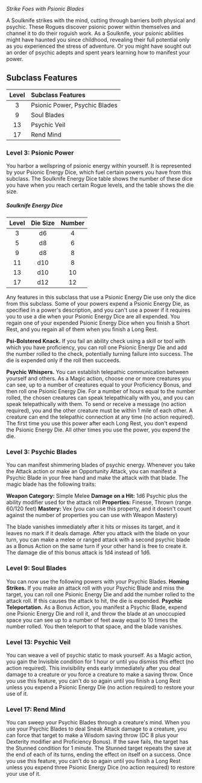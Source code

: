 *Strike Foes with Psionic Blades*

A Soulknife strikes with the mind, cutting through barriers both physical and psychic. These Rogues discover psionic power within themselves and channel it to do their roguish work. As a Soulknife, your psionic abilities might have haunted you since childhood, revealing their full potential only as you experienced the stress of adventure. Or you might have sought out an order of psychic adepts and spent years learning how to manifest your power.

## Subclass Features

| Level | Subclass Features             |
| :---: | :---------------------------- |
|   3   | Psionic Power, Psychic Blades |
|   9   | Soul Blades                   |
|  13   | Psychic Veil                  |
|  17   | Rend Mind                     |


### Level 3: Psionic Power
You harbor a wellspring of psionic energy within yourself. It is represented by your Psionic Energy Dice, which fuel certain powers you have from this subclass. The Soulknife Energy Dice table shows the number of these dice you have when you reach certain Rogue levels, and the table shows the die size.

##### Soulknife Energy Dice

| Level | Die Size | Number |
| :---: | :------: | :----: |
|   3   |    d6    |   4    |
|   5   |    d8    |   6    |
|   9   |    d8    |   8    |
|  11   |   d10    |   8    |
|  13   |   d10    |   10   |
|  17   |   d12    |   12   |

Any features in this subclass that use a Psionic Energy Die use only the dice from this subclass. Some of your powers expend a Psionic Energy Die, as specified in a power's description, and you can't use a power if it requires you to use a die when your Psionic Energy Dice are all expended.
You regain one of your expended Psionic Energy Dice when you finish a Short Rest, and you regain all of them when you finish a Long Rest.

**Psi-Bolstered Knack.** If you fail an ability check using a skill or tool with which you have proficiency, you can roll one Psionic Energy Die and add the number rolled to the check, potentially turning failure into success. The die is expended only if the roll then succeeds.

**Psychic Whispers.** You can establish telepathic communication between yourself and others. As a Magic action, choose one or more creatures you can see, up to a number of creatures equal to your Proficiency Bonus, and then roll one Psionic Energy Die. For a number of hours equal to the number rolled, the chosen creatures can speak telepathically with you, and you can speak telepathically with them. To send or receive a message (no action required), you and the other creature must be within 1 mile of each other. A creature can end the telepathic connection at any time (no action required).
The first time you use this power after each Long Rest, you don't expend the Psionic Energy Die. All other times you use the power, you expend the die.


### Level 3: Psychic Blades
You can manifest shimmering blades of psychic energy. Whenever you take the Attack action or make an Opportunity Attack, you can manifest a Psychic Blade in your free hand and make the attack with that blade. The magic blade has the following traits:

**Weapon Category:** Simple Melee
**Damage on a Hit:** 1d6 Psychic plus the ability modifier used for the attack roll
**Properties:** Finesse, Thrown (range 60/120 feet)
**Mastery:** Vex (you can use this property, and it doesn't count against the number of properties you can use with Weapon Mastery)

The blade vanishes immediately after it hits or misses its target, and it leaves no mark if it deals damage.
After you attack with the blade on your turn, you can make a melee or ranged attack with a second psychic blade as a Bonus Action on the same turn if
your other hand is free to create it. The damage die of this bonus attack is 1d4 instead of 1d6.


### Level 9: Soul Blades
You can now use the following powers with your Psychic Blades.
**Homing Strikes.** If you make an attack roll with your Psychic Blade and miss the target, you can roll one Psionic Energy Die and add the number rolled to the attack roll. If this causes the attack to hit, the die is expended.
**Psychic Teleportation.** As a Bonus Action, you manifest a Psychic Blade, expend one Psionic Energy Die and roll it, and throw the blade at an unoccupied space you can see up to a number of feet away equal to 10 times the number rolled. You then teleport to that space, and the blade vanishes.


### Level 13: Psychic Veil
You can weave a veil of psychic static to mask yourself. As a Magic action, you gain the Invisible condition for 1 hour or until you dismiss this effect (no action required). This invisibility ends early immediately after you deal damage to a creature or you force a creature to make a saving throw.
Once you use this feature, you can't do so again until you finish a Long Rest unless you expend a Psionic Energy Die (no action required) to restore your use of it.


### Level 17: Rend Mind
You can sweep your Psychic Blades through a creature's mind. When you use your Psychic Blades to deal Sneak Attack damage to a creature, you can force that target to make a Wisdom saving throw (DC 8 plus your Dexterity modifier and Proficiency
Bonus). If the save fails, the target has the Stunned condition for 1 minute. The Stunned target repeats the save at the end of each of its turns, ending the effect on itself on a success.
Once you use this feature, you can't do so again until you finish a Long Rest unless you expend three Psionic Energy Dice (no action required) to restore your use of it.

